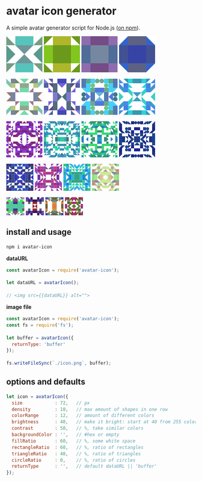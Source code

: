 # avatar icon generator

A simple avatar generator script for Node.js ([on npm](https://www.npmjs.com/package/avatar-icon)).  

![avatar-icon-1](https://raw.githubusercontent.com/ztomm/avatar-icon/master/sample-icons/avatar-icon-1.png)
![avatar-icon-2](https://raw.githubusercontent.com/ztomm/avatar-icon/master/sample-icons/avatar-icon-2.png)
![avatar-icon-3](https://raw.githubusercontent.com/ztomm/avatar-icon/master/sample-icons/avatar-icon-3.png)
![avatar-icon-4](https://raw.githubusercontent.com/ztomm/avatar-icon/master/sample-icons/avatar-icon-4.png)  

![avatar-icon-5](https://raw.githubusercontent.com/ztomm/avatar-icon/master/sample-icons/avatar-icon-5.png)
![avatar-icon-6](https://raw.githubusercontent.com/ztomm/avatar-icon/master/sample-icons/avatar-icon-6.png)
![avatar-icon-7](https://raw.githubusercontent.com/ztomm/avatar-icon/master/sample-icons/avatar-icon-7.png)
![avatar-icon-8](https://raw.githubusercontent.com/ztomm/avatar-icon/master/sample-icons/avatar-icon-8.png)  

![avatar-icon-9](https://raw.githubusercontent.com/ztomm/avatar-icon/master/sample-icons/avatar-icon-9.png)
![avatar-icon-10](https://raw.githubusercontent.com/ztomm/avatar-icon/master/sample-icons/avatar-icon-10.png)
![avatar-icon-11](https://raw.githubusercontent.com/ztomm/avatar-icon/master/sample-icons/avatar-icon-11.png)
![avatar-icon-12](https://raw.githubusercontent.com/ztomm/avatar-icon/master/sample-icons/avatar-icon-12.png)

![avatar-icon-13](https://raw.githubusercontent.com/ztomm/avatar-icon/master/sample-icons/avatar-icon-13.png)
![avatar-icon-14](https://raw.githubusercontent.com/ztomm/avatar-icon/master/sample-icons/avatar-icon-14.png)
![avatar-icon-15](https://raw.githubusercontent.com/ztomm/avatar-icon/master/sample-icons/avatar-icon-15.png)
![avatar-icon-16](https://raw.githubusercontent.com/ztomm/avatar-icon/master/sample-icons/avatar-icon-16.png)

![avatar-icon-17](https://raw.githubusercontent.com/ztomm/avatar-icon/master/sample-icons/avatar-icon-17.png)
![avatar-icon-18](https://raw.githubusercontent.com/ztomm/avatar-icon/master/sample-icons/avatar-icon-18.png)
![avatar-icon-19](https://raw.githubusercontent.com/ztomm/avatar-icon/master/sample-icons/avatar-icon-19.png)
![avatar-icon-20](https://raw.githubusercontent.com/ztomm/avatar-icon/master/sample-icons/avatar-icon-20.png)

## install and usage

````bash
npm i avatar-icon
````

**dataURL**
````javascript
const avatarIcon = require('avatar-icon');

let dataURL = avatarIcon();

// <img src={{dataURL}} alt="">
````

**image file**

````javascript
const avatarIcon = require('avatar-icon');
const fs = require('fs');

let buffer = avatarIcon({
  returnType: 'buffer'
});

fs.writeFileSync(`./icon.png`, buffer);

````

## options and defaults

````javascript
let icon = avatarIcon({
  size            : 72,   // px
  density         : 10,   // max amount of shapes in one row
  colorRange      : 12,   // amount of different colors
  brightness      : 40,   // make it bright: start at 40 from 255 colors
  contrast        : 50,   // %, take similar colors
  backgroundColor : '',   // #hex or empty
  fillRatio       : 60,   // %, some white space
  rectangleRatio  : 60,   // %, ratio of rectangles
  triangleRatio   : 40,   // %, ratio of triangles
  circleRatio     : 0,    // %, ratio of circles
  returnType      : '',   // default dataURL || 'buffer'
});

````
